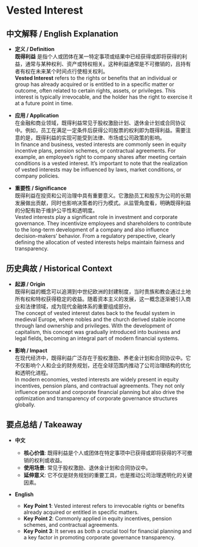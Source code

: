 # Vested Interest

## 中文解释 / English Explanation

* **定义 / Definition**  
  **既得利益** 是指个人或团体在某一特定事项或结果中已经获得或即将获得的利益，通常与某种权利、资产或特权相关。这种利益通常是不可撤销的，且持有者有权在未来某个时间点行使相关权利。  
  **Vested Interest** refers to the rights or benefits that an individual or group has already acquired or is entitled to in a specific matter or outcome, often related to certain rights, assets, or privileges. This interest is typically irrevocable, and the holder has the right to exercise it at a future point in time.

* **应用 / Application**  
  在金融和商业领域，既得利益常见于股权激励计划、退休金计划或合同协议中。例如，员工在满足一定条件后获得公司股票的权利即为既得利益。需要注意的是，既得利益的实现可能受到法律、市场或公司政策的影响。  
  In finance and business, vested interests are commonly seen in equity incentive plans, pension schemes, or contractual agreements. For example, an employee’s right to company shares after meeting certain conditions is a vested interest. It’s important to note that the realization of vested interests may be influenced by laws, market conditions, or company policies.

* **重要性 / Significance**  
  既得利益在投资和公司治理中具有重要意义。它激励员工和股东为公司的长期发展做出贡献，同时也影响决策者的行为模式。从监管角度看，明确既得利益的分配有助于维护公平性和透明度。  
  Vested interests play a significant role in investment and corporate governance. They incentivize employees and shareholders to contribute to the long-term development of a company and also influence decision-makers’ behavior. From a regulatory perspective, clearly defining the allocation of vested interests helps maintain fairness and transparency.

## 历史典故 / Historical Context

* **起源 / Origin**  
  既得利益的概念可以追溯到中世纪欧洲的封建制度，当时贵族和教会通过土地所有权和特权获得稳定的收益。随着资本主义的发展，这一概念逐渐被引入商业和法律领域，成为现代金融体系的重要组成部分。  
  The concept of vested interest dates back to the feudal system in medieval Europe, where nobles and the church derived stable income through land ownership and privileges. With the development of capitalism, this concept was gradually introduced into business and legal fields, becoming an integral part of modern financial systems.

* **影响 / Impact**  
  在现代经济中，既得利益广泛存在于股权激励、养老金计划和合同协议中。它不仅影响个人和企业的财务规划，还在全球范围内推动了公司治理结构的优化和透明化进程。  
  In modern economies, vested interests are widely present in equity incentives, pension plans, and contractual agreements. They not only influence personal and corporate financial planning but also drive the optimization and transparency of corporate governance structures globally.

## 要点总结 / Takeaway

* **中文**  
  - **核心价值**: 既得利益是个人或团体在特定事项中已获得或即将获得的不可撤销的权利或收益。  
  - **使用场景**: 常见于股权激励、退休金计划和合同协议中。  
  - **延伸意义**: 它不仅是财务规划的重要工具，也是推动公司治理透明化的关键因素。

* **English**  
  - **Key Point 1**: Vested interest refers to irrevocable rights or benefits already acquired or entitled in specific matters.  
  - **Key Point 2**: Commonly applied in equity incentives, pension schemes, and contractual agreements.  
  - **Key Point 3**: It serves as both a crucial tool for financial planning and a key factor in promoting corporate governance transparency.